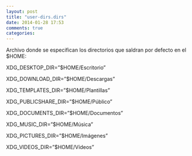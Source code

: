 ```yaml
---
layout: post
title: "user-dirs.dirs"
date: 2014-01-28 17:53
comments: true
categories: 
---
```

Archivo donde se especifican los directorios que saldran por defecto en el $HOME:

XDG_DESKTOP_DIR=”$HOME/Escritorio”

XDG_DOWNLOAD_DIR=”$HOME/Descargas”

XDG_TEMPLATES_DIR=”$HOME/Plantillas”

XDG_PUBLICSHARE_DIR=”$HOME/Público”

XDG_DOCUMENTS_DIR=”$HOME/Documentos”

XDG_MUSIC_DIR=”$HOME/Música”

XDG_PICTURES_DIR=”$HOME/Imágenes”

XDG_VIDEOS_DIR=”$HOME/Vídeos”

